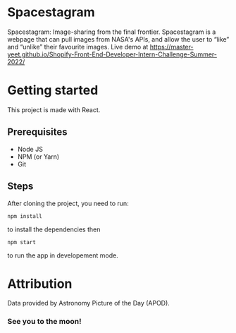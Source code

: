 # Spacestagram

Spacestagram: Image-sharing from the final frontier. Spacestagram is a webpage that can pull images from NASA's APIs, 
and allow the user to “like” and “unlike” their favourite images. Live demo at 
https://master-yeet.github.io/Shopify-Front-End-Developer-Intern-Challenge-Summer-2022/

# Getting started

This project is made with React.

## Prerequisites

- Node JS
- NPM (or Yarn)
- Git

## Steps

After cloning the project, you need to run:

```npm install```

to install the dependencies then

```npm start```

to run the app in developement mode.

# Attribution

Data provided by Astronomy Picture of the Day (APOD).

### See you to the moon!